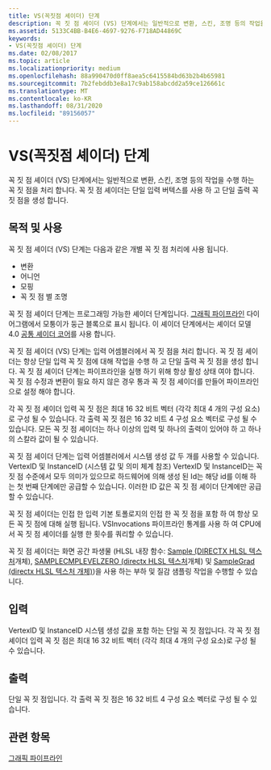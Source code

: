 ```yaml
---
title: VS(꼭짓점 셰이더) 단계
description: 꼭 짓 점 셰이더 (VS) 단계에서는 일반적으로 변환, 스킨, 조명 등의 작업을 수행 하는 꼭 짓 점을 처리 합니다. 꼭 짓 점 셰이더는 단일 입력 버텍스를 사용 하 고 단일 출력 꼭 짓 점을 생성 합니다.
ms.assetid: 5133C4BB-B4E6-4697-9276-F718AD44869C
keywords:
- VS(꼭짓점 셰이더) 단계
ms.date: 02/08/2017
ms.topic: article
ms.localizationpriority: medium
ms.openlocfilehash: 88a990470d0ff8aea5c6415584bd63b2b4b65981
ms.sourcegitcommit: 7b2febddb3e8a17c9ab158abcdd2a59ce126661c
ms.translationtype: MT
ms.contentlocale: ko-KR
ms.lasthandoff: 08/31/2020
ms.locfileid: "89156057"
---
```

# <a name="vertex-shader-vs-stage"></a>VS(꼭짓점 셰이더) 단계


꼭 짓 점 셰이더 (VS) 단계에서는 일반적으로 변환, 스킨, 조명 등의 작업을 수행 하는 꼭 짓 점을 처리 합니다. 꼭 짓 점 셰이더는 단일 입력 버텍스를 사용 하 고 단일 출력 꼭 짓 점을 생성 합니다.

## <a name="span-idpurpose_and_usesspanspan-idpurpose_and_usesspanspan-idpurpose_and_usesspanpurpose-and-uses"></a><span id="Purpose_and_uses"></span><span id="purpose_and_uses"></span><span id="PURPOSE_AND_USES"></span>목적 및 사용


꼭 짓 점 셰이더 (VS) 단계는 다음과 같은 개별 꼭 짓 점 처리에 사용 됩니다.

-   변환
-   어니언
-   모핑
-   꼭 짓 점 별 조명

꼭 짓 점 셰이더 단계는 프로그래밍 가능한 셰이더 단계입니다. [그래픽 파이프라인](graphics-pipeline.md) 다이어그램에서 모퉁이가 둥근 블록으로 표시 됩니다. 이 셰이더 단계에서는 셰이더 모델 4.0 [공통 셰이더 코어](/windows/desktop/direct3dhlsl/dx-graphics-hlsl-common-core)를 사용 합니다.

꼭 짓 점 셰이더 (VS) 단계는 입력 어셈블러에서 꼭 짓 점을 처리 합니다. 꼭 짓 점 셰이더는 항상 단일 입력 꼭 짓 점에 대해 작업을 수행 하 고 단일 출력 꼭 짓 점을 생성 합니다. 꼭 짓 점 셰이더 단계는 파이프라인을 실행 하기 위해 항상 활성 상태 여야 합니다. 꼭 짓 점 수정과 변환이 필요 하지 않은 경우 통과 꼭 짓 점 셰이더를 만들어 파이프라인으로 설정 해야 합니다.

각 꼭 짓 점 셰이더 입력 꼭 짓 점은 최대 16 32 비트 벡터 (각각 최대 4 개의 구성 요소)로 구성 될 수 있습니다. 각 출력 꼭 짓 점은 16 32 비트 4 구성 요소 벡터로 구성 될 수 있습니다. 모든 꼭 짓 점 셰이더는 하나 이상의 입력 및 하나의 출력이 있어야 하 고 하나의 스칼라 값이 될 수 있습니다.

꼭 짓 점 셰이더 단계는 입력 어셈블러에서 시스템 생성 값 두 개를 사용할 수 있습니다. VertexID 및 InstanceID (시스템 값 및 의미 체계 참조) VertexID 및 InstanceID는 꼭 짓 점 수준에서 모두 의미가 있으므로 하드웨어에 의해 생성 된 Id는 해당 id를 이해 하는 첫 번째 단계에만 공급할 수 있습니다. 이러한 ID 값은 꼭 짓 점 셰이더 단계에만 공급할 수 있습니다.

꼭 짓 점 셰이더는 인접 한 입력 기본 토폴로지의 인접 한 꼭 짓 점을 포함 하 여 항상 모든 꼭 짓 점에 대해 실행 됩니다. VSInvocations 파이프라인 통계를 사용 하 여 CPU에서 꼭 짓 점 셰이더를 실행 한 횟수를 쿼리할 수 있습니다.

꼭 짓 점 셰이더는 화면 공간 파생물 (HLSL 내장 함수: [Sample (DIRECTX HLSL 텍스처](/windows/desktop/direct3dhlsl/dx-graphics-hlsl-to-sample)개체), [SAMPLECMPLEVELZERO (directx HLSL 텍스처](/windows/desktop/direct3dhlsl/dx-graphics-hlsl-to-samplecmplevelzero)개체) 및 [SampleGrad (directx HLSL 텍스처 개체)](/windows/desktop/direct3dhlsl/dx-graphics-hlsl-to-samplegrad))을 사용 하는 부하 및 질감 샘플링 작업을 수행할 수 있습니다.

## <a name="span-idinputspanspan-idinputspanspan-idinputspaninput"></a><span id="Input"></span><span id="input"></span><span id="INPUT"></span>입력


VertexID 및 InstanceID 시스템 생성 값을 포함 하는 단일 꼭 짓 점입니다. 각 꼭 짓 점 셰이더 입력 꼭 짓 점은 최대 16 32 비트 벡터 (각각 최대 4 개의 구성 요소)로 구성 될 수 있습니다.

## <a name="span-idoutputspanspan-idoutputspanspan-idoutputspanoutput"></a><span id="Output"></span><span id="output"></span><span id="OUTPUT"></span>출력


단일 꼭 짓 점입니다. 각 출력 꼭 짓 점은 16 32 비트 4 구성 요소 벡터로 구성 될 수 있습니다.

## <a name="span-idrelated-topicsspanrelated-topics"></a><span id="related-topics"></span>관련 항목


[그래픽 파이프라인](graphics-pipeline.md)

 

 
